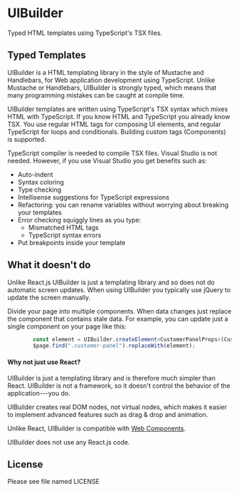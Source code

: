 # UIBuilder
Typed HTML templates using TypeScript's TSX files.

## Typed Templates
UIBuilder is a HTML templating library in the style of Mustache and Handlebars, for Web application development using TypeScript. Unlike Mustache or Handlebars, UIBuilder is strongly typed, which means that many programming mistakes can be caught at compile time.

UIBuilder templates are written using TypeScript's TSX syntax which mixes HTML with TypeScript. If you know HTML and TypeScript you already know TSX. You use regular HTML tags for composing UI elements, and regular TypeScript for loops and conditionals. Building custom tags (Components) is supported.

TypeScript compiler is needed to compile TSX files. Visual Studio is not needed. However, if you use Visual Studio you get benefits such as:
* Auto-indent
* Syntax coloring
* Type checking
* Intellisense suggestions for TypeScript expressions
* Refactoring: you can rename variables without worrying about breaking your templates
* Error checking squiggly lines as you type:
    * Mismatched HTML tags
    * TypeScript syntax errors
* Put breakpoints inside your template

## What it doesn't do
Unlike React.js UIBuilder is just a templating library and so does not do automatic screen updates. When using UIBuilder you typically use jQuery to update the screen manually.

Divide your page into multiple components. When data changes just replace the component that contains stale data. For example, you can update just a single component on your page like this:

```typescript
        const element = UIBuilder.createElement<CustomerPanelProps>(CustomerPanel, { customerInfo: updatedCustomerInfo });
        $page.find(".customer-panel").replaceWith(element);
```

#### Why not just use React?
UIBuilder is just a templating library and is therefore much simpler than React. UIBuilder is not a framework, so it doesn't control the behavior of the application---you do.

UIBuilder creates real DOM nodes, not virtual nodes, which makes it easier to implement advanced features such as drag & drop and animation.

Unlike React, UIBuilder is compatible with [Web Components](https://www.w3.org/standards/techs/components#w3c_all).

UIBuilder does not use any React.js code.

## License
Please see file named LICENSE
